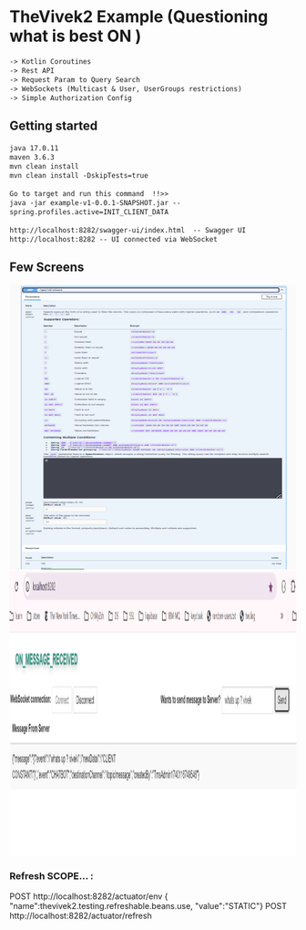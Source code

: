 # TheVivek2 Example (Questioning what is best ON )

~~~
-> Kotlin Coroutines
-> Rest API
-> Request Param to Query Search
-> WebSockets (Multicast & User, UserGroups restrictions)
-> Simple Authorization Config
~~~ 

## Getting started
~~~
java 17.0.11
maven 3.6.3
mvn clean install
mvn clean install -DskipTests=true

Go to target and run this command  !!>>
java -jar example-v1-0.0.1-SNAPSHOT.jar --spring.profiles.active=INIT_CLIENT_DATA

http://localhost:8282/swagger-ui/index.html  -- Swagger UI 
http://localhost:8282 -- UI connected via WebSocket

~~~
## Few Screens 

<img src="this-is-cool.png" width="576" height="500">
<img src="whatsupvivek.png" width="576" height="500">


### Refresh SCOPE... :
POST http://localhost:8282/actuator/env
{ "name":thevivek2.testing.refreshable.beans.use, "value":"STATIC"}
POST http://localhost:8282/actuator/refresh

